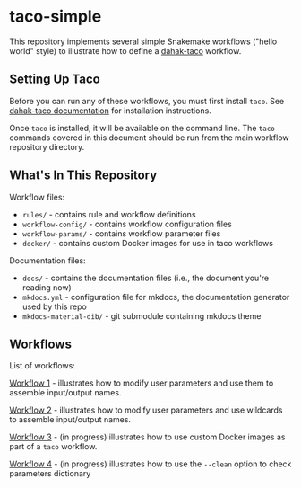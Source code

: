 # taco-simple

This repository implements several simple Snakemake workflows
("hello world" style) to illustrate how to define a 
[dahak-taco](https://github.com/dahak-metagenomics/dahak-taco)
workflow.


## Setting Up Taco

Before you can run any of these workflows, you must first 
install `taco`. See [dahak-taco documentation](https://dahak-metagenomics.github.io/dahak-taco)
for installation instructions.

Once `taco` is installed, it will be available on the 
command line. The `taco` commands covered in this document
should be run from the main workflow repository directory. 


## What's In This Repository

Workflow files:

* `rules/` - contains rule and workflow definitions
* `workflow-config/` - contains workflow configuration files
* `workflow-params/` - contains workflow parameter files
* `docker/` - contains custom Docker images for use in taco workflows

Documentation files:

* `docs/` - contains the documentation files (i.e., the document you're reading now)
* `mkdocs.yml` - configuration file for mkdocs, the documentation generator used by this repo
* `mkdocs-material-dib/` - git submodule containing mkdocs theme


## Workflows

List of workflows:

[Workflow 1](Workflow1.md) - illustrates how to modify user parameters
    and use them to assemble input/output names.

[Workflow 2](Workflow2.md) - illustrates how to modify user parameters
    and use wildcards to assemble input/output names.

[Workflow 3](Workflow3.md) - (in progress) illustrates how to use custom Docker images
    as part of a `taco` workflow.

[Workflow 4](Workflow4.md) - (in progress) illustrates how to use the `--clean` 
    option to check parameters dictionary


